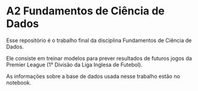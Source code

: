 # A2 Fundamentos de Ciência de Dados

Esse repositório é o trabalho final da disciplina Fundamentos de Ciência de Dados.

Ele consiste em treinar modelos para prever resultados de futuros jogos da Premier League (1° Divisão da Liga Inglesa de Futebol).

As informações sobre a base de dados usada nesse trabalho estão no notebook.
